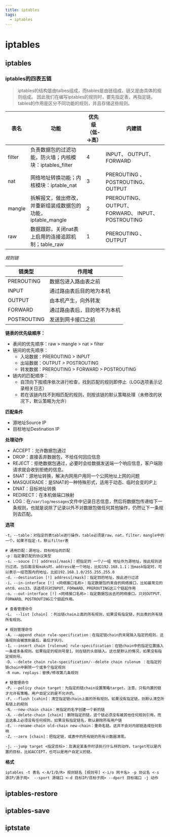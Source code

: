 ```yaml
---
title: iptables
tags:
  - iptables
---
```


# iptables
## iptables
### iptables的四表五链

> iptables的结构是由talbes组成，而tables是由链组成，链又是由具体的规则组成。
> 因此我们在编写iptables的规则时，要先指定表，再指定链。
> tables的作用是区分不同功能的规则，并且存储这些规则。

| 表名 | 功能 | 优先级（低-->高） | 内建链 |
| --- | --- | --- | --- |
| filter | 负责数据包的过滤功能，防火墙；内核模块：iptables_filter | 4 | INPUT、 OUTPUT、 FORWARD |
| nat | 网络地址转换功能；内核模块：iptable_nat | 3 | PREROUTING 、POSTROUTING、 OUTPUT |
| mangle | 拆解报文，做出修改，并重新组装成数据包的功能，iptable_mangle | 2 | PREROUTING、 OUTPUT、 FORWARD、 INPUT、 POSTROUTING |
| raw | 数据跟踪，关闭nat表上启用的连接追踪机制；table_raw | 1 | PREROUTING 、OUTPUT |

*规则链*

| 链类型 | 作用域 |
| --- | --- |
| PREROUTING | 数据包进入路由表之前 |
| INPUT | 通过路由表后目的地为本机 |
| OUTPUT | 由本机产生，向外转发 |
| FORWARD | 通过路由表后，目的地不为本机 |
| POSTROUTING | 发送到网卡接口之前 |

**链表的优先级顺序：**
- 表间的优先顺序：raw > mangle > nat > filter
- 链间的优先顺序：
    - 入站数据：PREROUTING > INPUT
    - 出站数据：OUTPUT > POSTROUTING
    - 转发数据：PREROUTING > FORWARD > POSTROUTING
- 链内的匹配顺序：
    - 自顶向下按顺序依次进行检查，找到匹配的规则即停止（LOG选项表示记录相关日志）
    - 若在该链内找不到相匹配的规则，则按该链的默认策略处理（未修改的状况下，默认策略为允许）

**匹配条件**
- 源地址Source IP
- 目标地址Destination IP

**处理动作**
- ACCEPT：允许数据包通过
- DROP：直接丢弃数据包，不给任何回应信息
- REJECT：拒绝数据包通过，必要时会给数据发送端一个响应信息，客户端刚请求就会收到拒绝的信息。
- SNAT：源地址转换，解决内网用户用同一个公网地址上网的问题
- MASQUERADE：是SNAT的一种特殊形式，适用于动态、临时会变的IP上
- DNAT：目标地址转换
- REDIRECT：在本机做端口映射
- LOG：在`/var/log/messages`文件中记录日志信息，然后将数据包传递给下一条规则，也就是说除了记录以外不对数据包做任何其他操作，仍然让下一条规则去匹配。

**选项**

    -t，--table：对指定的表table进行操作，table必须是raw，nat，filter，mangle中的一个。如果不指定-t，默认filter表
    
    # 通用匹配：源地址，目标地址的匹配
    -p：指定要匹配的协议类型
    -s，--souce [!] address[/mask]：把指定的 一个/一组 地址作为源地址，按此规则进行过滤。当后面没有maks时，address是一个地址，比如192.168.1.1；当mask指定时，可以表示一组范围内的地址，比如192.168.1.0/255.255.255.0
    -d，--destination [!] address[/mask]：指定目的地址，按此进行过滤
    -i，--in-interface [!] <网络接口名称>：指定数据包的来自的网络接口，比如最常见的eht0、ens33。该选项只对INPUT、FORWARD、PREROUTING这三个链起作用
    -o，--out-interface [!] <网络接口名称>：指定数据包出去的网络接口。只对OUTPUT、FORWARD、POSTROUTING三个链起作用。
    
    # 查看管理命令
    -L， --list [chain] ：列出链chain上面的所有规则，如果没有指定链，列出表的所有链所有规则。
    
    # 规则管理命令
    -A，--append chain rule-specification：在指定链chain的末尾插入指定的规则，这条规则会被放到最后，最后才执行。
    -I，--insert chain [rulenum] rule-specification：在链chain中的指定位置插入一条或多条规则。如果指定的规则号是1，则在链的头部插入。这也是默认的情况，如果没有指定规则号。
    -D，--delete chain rule-specification/--delete chain rulenum ：在指定的链chain中删除一个或多个指定规则
    -R num，replays：替换/修改第几条规则
    
    # 链管理命令
    -P，--policy chain target：为指定的链chain设置策略target。注意，只有内置的链才允许有策略，用户自定义的是不允许的。
    -F，--flush [cahin]：清空指定链chain上面的所有规则。如果没有指定链，则默认清空所有链上的规则
    -N，--new-chain chain：用指定的名字创建一个新的链
    -X，--delete-chain [chain]：删除指定的链，这个链必须没有被其他任何规则引用，而且这条上必须没有任何规则。如果没有指定链名，默认删除所有用户链
    -E，--rename-chain old-chain new-chain：重命名链。这并不会对内部链造成任何影响
    -Z，--zero [chain]：把指定链，或表中的所有链的所有计数器清零。
    
    -j，--jump target <指定目标>：及满足某条件时该执行什么样的动作。target可以是内置的目标，比如ACCEPT，也可以是用户自定义的链。
    
**格式**

    iptables -t 表名 <-A/I/D/R> 规则链名 [规则号] <-i/o 网卡名> -p 协议名 <-s 源IP/源子网>  --sport 源端口 <-d 目标IP/目标子网> --dport 目标端口 -j 动作
    



## iptables-restore
## iptables-save
## iptstate
